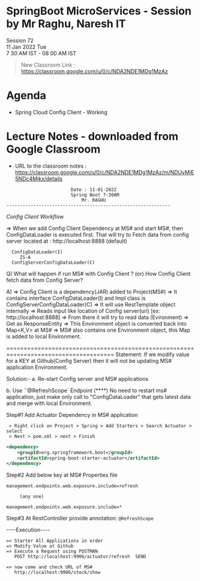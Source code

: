 # SpringBoot MicroServices - Session by Mr Raghu, Naresh IT

Session 72 \
11 Jan 2022 Tue \
7 30 AM IST - 08 00 AM IST

> New Classroom Link : https://classroom.google.com/u/0/c/NDA2NDE1MDg1MzAz

# Agenda

* Spring Cloud Config Client - Working

# Lecture Notes - downloaded from Google Classroom

* URL to the classroom notes : https://classroom.google.com/u/0/c/NDA2NDE1MDg1MzAz/m/NDUyMjE5NDc4Mjkx/details

```
						Date : 11-01-2022
						Spring Boot 7:30AM
 						    Mr. RAGHU
-------------------------------------------------------------
```
*Config Client Workflow*

=> When we add Config Client Dependency at MS# and start MS#, then
  ConfigDataLoader is executed first. That will try to Fetch data from config server
  located at : http://localhost:8888 (default)

```
  ConfigDataLoader(I)
     IS-A
  ConfigServerConfigDataLoader(C)
```
Q) What will happen if run MS# with Config Client ?
  (or) How Config Client fetch data from Config Server?

A)
 => Config Client is a dependency(JAR) added to Project(MS#)
 => It contains interface ConfigDataLoader(I) and Impl class is ConfigServerConfigDataLoader(C)
 => It will use RestTemplate object internally
 => Reads input like location of Config server(uri)
   [ex: http://localhost:8888]
 => From there it will try to read data (Evironment)
 => Get as ResponseEntity<Environment>
 => This Environment object is converted back into Map<K,V> at MS#
 => MS# also contains one Environment object, this Map is added to local Environment.

=====================================================================================
Statement: If we modify value for a KEY at Github(Config Server) then it will not be
	   updating MS# application Environment.

Solution:-
a. Re-start Config server and MS# applications

b. Use ``@RefreshScope` Endpoint (****)
  No need to restart ms# application, just make only call to "ConfigDataLoader"
   that gets latest data and merge with local Environment.


Step#1 Add Actuator Dependency in MS# application
```
 > Right click on Project > Spring > Add Starters > Search Actuator > select
 > Next > pom.xml > next > Finish
```

```xml
<dependency>
	<groupId>org.springframework.boot</groupId>
	<artifactId>spring-boot-starter-actuator</artifactId>
</dependency>
```

Step#2 Add below key at MS# Properties file
```
management.endpoints.web.exposure.include=refresh
```
         (any one)
```				 
management.endpoints.web.exposure.include=*
```

Step#3 At RestController provide annotation: `@RefreshScope`

----Execution----
```
=> Starter All Applications in order
=> Modify Value at Github
=> Execute a Request using POSTMAN
   POST http://localhost:9906/actuator/refresh  SEND

=> now come and check URL of MS#
   http://localhost:9906/stock/show
```

